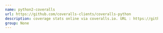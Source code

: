 ```yaml
---
name: python2-coveralls
url: https://github.com/coveralls-clients/coveralls-python
description: coverage stats online via coveralls.io. URL : https://github.com/coveralls-clients/coveralls-python Groups : None
group: None
---
```

